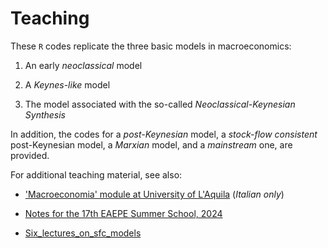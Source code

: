 # Teaching

These `R` codes replicate the three basic models in macroeconomics:

1. An early *neoclassical* model
  
1. A *Keynes-like* model
  
1. The model associated with the so-called *Neoclassical-Keynesian Synthesis*

In addition, the codes for a *post-Keynesian* model, a *stock-flow consistent* post-Keynesian model, a *Marxian* model, and a *mainstream* one, are provided.

For additional teaching material, see also:

- ['Macroeconomia' module at University of L'Aquila](https://github.com/marcoverpas/Macroeconomia) (*Italian only*)

- [Notes for the 17th EAEPE Summer School, 2024](https://github.com/marcoverpas/EAEPE_summer_school_2024)

- [Six_lectures_on_sfc_models](https://github.com/marcoverpas/Six_lectures_on_sfc_models)

